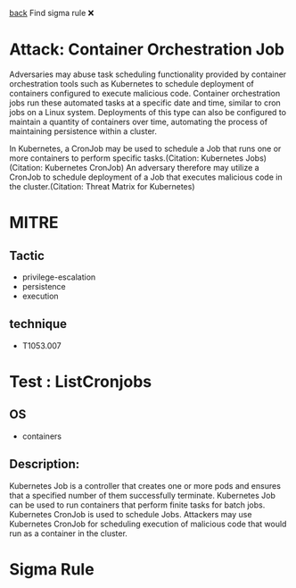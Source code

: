 
[back](../index.md)
Find sigma rule :x: 

# Attack: Container Orchestration Job 

Adversaries may abuse task scheduling functionality provided by container orchestration tools such as Kubernetes to schedule deployment of containers configured to execute malicious code. Container orchestration jobs run these automated tasks at a specific date and time, similar to cron jobs on a Linux system. Deployments of this type can also be configured to maintain a quantity of containers over time, automating the process of maintaining persistence within a cluster.

In Kubernetes, a CronJob may be used to schedule a Job that runs one or more containers to perform specific tasks.(Citation: Kubernetes Jobs)(Citation: Kubernetes CronJob) An adversary therefore may utilize a CronJob to schedule deployment of a Job that executes malicious code in the cluster.(Citation: Threat Matrix for Kubernetes)

# MITRE
## Tactic
  - privilege-escalation
  - persistence
  - execution


## technique
  - T1053.007


# Test : ListCronjobs
## OS
  - containers


## Description:
Kubernetes Job is a controller that creates one or more pods and ensures that a specified number of them successfully terminate. Kubernetes Job can be used to run containers that perform finite tasks for batch jobs. Kubernetes CronJob is used to schedule Jobs. Attackers may use Kubernetes CronJob for scheduling execution of malicious code that would run as a container in the cluster.


# Sigma Rule

